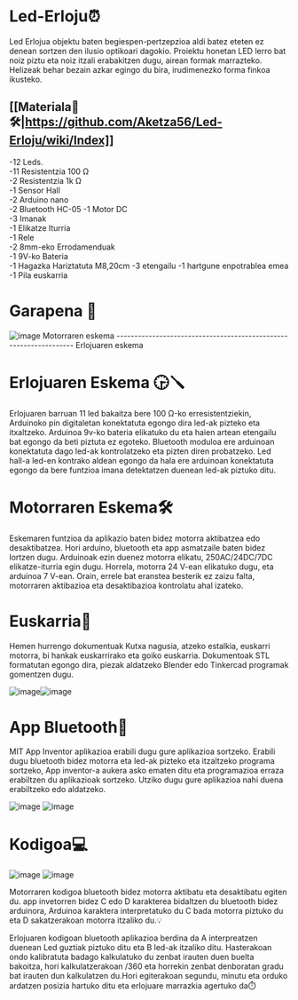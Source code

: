 
# 



# Led-Erloju⏰
 Led Erlojua objektu baten begiespen-pertzepzioa aldi batez eteten ez denean sortzen den ilusio optikoari dagokio.  Proiektu honetan LED lerro bat noiz piztu eta noiz itzali erabakitzen dugu, airean formak marrazteko. Helizeak behar bezain azkar egingo du bira, irudimenezko forma finkoa ikusteko. 

## [[Materiala🧰🛠️|https://github.com/Aketza56/Led-Erloju/wiki/Index]]
 -12 Leds.                  
 -11 Resistentzia 100 Ω                 
 -2 Resistentzia 1k Ω                   
 -1 Sensor Hall                 
 -2 Arduino nano               
 -2 Bluetooth HC-05
 -1 Motor DC                       
 -3 Imanak                     
 -1 Elikatze Iturria                    
 -1 Rele                           
 -2 8mm-eko Errodamenduak                    
 -1 9V-ko Bateria               
 -1 Hagazka Hariztatuta M8,20cm
 -3 etengailu
 -1 hartgune enpotrablea emea
 -1 Pila euskarria

# Garapena 📑

![image](https://github.com/user-attachments/assets/01d16e11-6be5-4084-8dde-05b0a9261b81)
       Motorraren eskema ------------------------------------------------------------------  Erlojuaren eskema 
# Erlojuaren Eskema 🕞🪛
 Erlojuaren barruan 11 led bakaitza bere 100 Ω-ko erresistentziekin, Arduinoko pin digitaletan konektatuta egongo dira led-ak pizteko eta itxaltzeko. Arduinoa 9v-ko bateria elikatuko du eta haien artean etengailu bat egongo da beti piztuta ez egoteko. Bluetooth moduloa ere arduinoan konektatuta dago led-ak kontrolatzeko eta pizten diren probatzeko. Led hall-a led-en kontrako aldean egongo da hala ere arduinoan konektatuta egongo da bere funtzioa imana detektatzen duenean led-ak piztuko ditu.

# Motorraren Eskema🛠️
 
Eskemaren funtzioa da aplikazio baten bidez motorra aktibatzea edo desaktibatzea. Hori arduino, bluetooth eta app asmatzaile baten bidez lortzen dugu. Arduinoak ezin duenez motorra elikatu, 250AC/24DC/7DC elikatze-iturria egin dugu. Horrela, motorra 24 V-ean elikatuko dugu, eta arduinoa 7 V-ean. Orain, errele bat eranstea besterik ez zaizu falta, motorraren aktibazioa eta desaktibazioa kontrolatu ahal izateko.

# Euskarria🔩

Hemen hurrengo dokumentuak Kutxa nagusia, atzeko estalkia, euskarri motorra, bi hankak euskarrirako eta goiko euskarria. Dokumentoak STL 
formatutan egongo dira,  piezak aldatzeko Blender edo Tinkercad programak gomentzen dugu.

![image](https://github.com/user-attachments/assets/a0aa64e5-77ad-4ef5-9fcf-5ec280a64c78)![image](https://github.com/user-attachments/assets/8e8acfe5-04f8-49a8-863a-6fab25ad4aa4)





  
# App Bluetooth📱
MIT App Inventor aplikazioa erabili dugu gure aplikazioa sortzeko. Erabili dugu bluetooth bidez motorra eta led-ak pizteko eta itzaltzeko programa sortzeko, App inventor-a aukera asko ematen ditu eta programazioa erraza erabiltzen du aplikazioak sortzeko. Utziko dugu gure aplikazioa nahi duena erabiltzeko edo aldatzeko.

![image](https://github.com/user-attachments/assets/a668ef51-843d-4d61-a875-7620a16b1608)
![image](https://github.com/user-attachments/assets/952a41d1-debf-4dbe-a4d2-dc054240ee4f)






# Kodigoa💻
![image](https://github.com/user-attachments/assets/fd6d27b4-c6f1-44f0-8f06-a88a58774402)
![image](https://github.com/user-attachments/assets/684baf37-09ff-43c4-bc8d-2d4e35d96e0f)



Motorraren kodigoa bluetooth bidez motorra aktibatu eta desaktibatu egiten du. app invetorren bidez C edo D karakterea bidaltzen du bluetooth bidez arduinora, Arduinoa karaktera interpretatuko du C bada motorra piztuko du eta D sakatzerakoan motorra itzaliko du.💡

Erlojuaren kodigoan bluetooth aplikazioa berdina da A interpreatzen duenean Led guztiak piztuko ditu eta B led-ak itzaliko ditu. Hasterakoan ondo kalibratuta badago kalkulatuko du zenbat irauten duen buelta bakoitza, hori kalkulatzerakoan /360 eta horrekin zenbat denboratan gradu bat irauten dun kalkulatzen du.Hori egiterakoan segundu, minutu eta orduko ardatzen posizia hartuko ditu eta erlojuare marrazkia agertuko da⏱️


